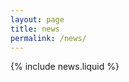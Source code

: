 ```yaml
---
layout: page
title: news
permalink: /news/
---
```


{% include news.liquid %}

<!-- Add items in _news/. Example placeholder below. -->
